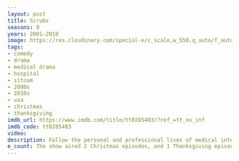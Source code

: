 ```yaml
---
layout: post
title: Scrubs
seasons: 9
years: 2001–2010
image: https://res.cloudinary.com/special-e/c_scale,w_550,q_auto/f_auto/Series%20posters/Scrubs.png
tags: 
- comedy
- drama
- medical drama
- hospital
- sitcom
- 2000s
- 2010s
- usa
- christmas
- thanksgiving
imdb_url: https://www.imdb.com/title/tt0285403/?ref_=tt_ov_inf
imdb_code: tt0285403
video: 
description: Follow the personal and professional lives of medical interns, residents, and attending physicians at Sacred Heart Hospital.
e_count: The show aired 2 Christmas episodes, and 1 Thanksgiving episode.
---
```

